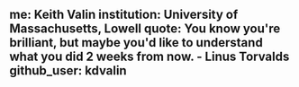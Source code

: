 me: Keith Valin
institution: University of Massachusetts, Lowell
quote: You know you're brilliant, but maybe you'd like to understand what you did 2 weeks from now. - Linus Torvalds
github_user: kdvalin
---
